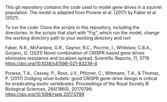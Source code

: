 This git repository contains the code used to model gene drives in a squirrel 
population. The model is adapted from Prowse et al. (2017) by Faber et al.
(2021). 

To run the code:
Clone the scripts in this repository, including the directories. In the scripts 
that start with "Fig", which run the model, change the working directory path to 
your working directory and run!

Faber, N.R., McFarlane, G.R., Gaynor, R.C., Pocrnic, I., Whitelaw, C.B.A., Gorjanc, G.
(2021) Novel combination of CRISPR-based gene
drives eliminates resistance and localises spread. Scientific Reports, 11, 3719.
https://doi.org/10.1038/s41598-021-83239-4

Prowse, T.A., Cassey, P., Ross, J.V., Pfitzner, C., Wittmann, T.A., & Thomas, 
P. (2017) Dodging silver bullets: good CRISPR gene-drive design is critical for 
eradicating exotic vertebrates. Proceedings of the Royal Society B: Biological 
Sciences, 284(1860), 20170799.
https://doi.org/10.1098/rspb.2017.0799
